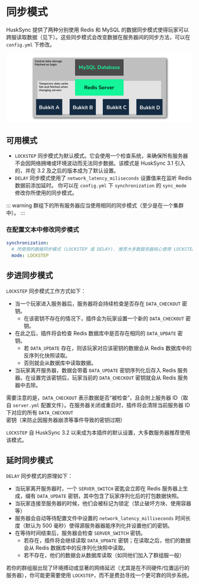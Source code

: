 # 同步模式

HuskSync 提供了两种分别使用 Redis 和 MySQL 的数据同步模式使得玩家可以跨服读取数据（见下）。这些同步模式会改变数据在服务器间的同步方法，可以在 `config.yml` 下修改。

![](images/system-diagram.png)

## 可用模式

* `LOCKSTEP` 同步模式为默认模式。它会使用一个检查系统，来确保所有服务器不会因网络拥堵或环境波动而无法同步数据。该模式是 HuskSync 3.1 引入的，并在 3.2 及之后的版本成为了默认设置。
* `DELAY` 同步模式使用了 `network_latency_miliseconds` 设置值来在监听 Redis 数据前添加延时。
你可以在 `config.yml` 下 `synchronization` 的 `sync_mode` 修改你所使用的同步模式。

::: warning
群组下的所有服务器应当使用相同的同步模式（至少是在一个集群中）。
:::

### 在配置文本中修改同步模式

``` YAML
synchronization:
  # 所使用的数据同步模式 (LOCKSTEP 或 DELAY). 推荐大多数服务器核心使用 LOCKSTEP. 相关文件: https://william278.net/docs/husksync/sync-modes
  mode: LOCKSTEP
```

## 步进同步模式

`LOCKSTEP` 同步模式工作方式如下：

* 当一个玩家进入服务器后，服务器将会持续检查是否存在 `DATA_CHECKOUT` 密钥。
  * 在该密钥不存在的情况下，插件会为玩家设置一个新的 `DATA_CHECKOUT` 密钥。
* 在此之后，插件将会检查 Redis 数据库中是否存在相同的 `DATA_UPDATE` 密钥。
  * 若 `DATA_UPDATE` 存在，则该玩家对应该密钥的数据会从 Redis 数据库中的反序列化快照读取。
  * 否则就会从数据库中读取数据。
* 当玩家离开服务器，数据会带着 `DATA_UPDATE` 密钥序列化后存入 Redis 服务器。在设置完该密钥后，玩家当前的 `DATA_CHECKOUT` 密钥就会从 Redis 服务器中去除。

需要注意的是，`DATA_CHECKOUT` 表示数据是否“被检查”，且会附上服务器 ID（取自 `server.yml` 配置文件）。在服务器关闭或重启时，插件将会清除当前服务器 ID 下对应的所有 `DATA_CHECKOUT` 密钥（来防止因服务器崩溃等事件导致的密钥过期）

`LOCKSTEP` 自 HuskSync 3.2 以来成为本插件的默认设置，大多数服务器推荐使用该模式。

## 延时同步模式

`DELAY` 同步模式的原理如下：

* 当玩家离开服务器时，一个 `SERVER_SWITCH` 密匙会立即在 Redis 服务器上生成，缀有 `DATA_UPDATE` 密钥，其中包含了玩家序列化后的打包数据快照。
* 当玩家连接至服务器的时候，他们会被标记为锁定（禁止破坏方块、使用容器等）
* 服务器会自动等待配置文件中设置的 `network_latency_milliseconds` 时间长度（默认为 500 毫秒）使得源服务器器能序列化并设置他们的密钥。
* 在等待时间结束后，服务器会检查 `SERVER_SWITCH` 密钥。
  * 若存在，插件将会继续读取 `DATA_UPDATE` 密钥；在读取之后，他们的数据会从 Redis 数据库中的反序列化快照中读取。
  * 若不存在，他们的数据会从数据库读取（如同他们加入了群组服一般）

若你的群组服出现了环境搏动或显著的网络延迟（尤其是在不同硬件/位置运行的服务器），你可能更需要使用 `LOCKSTEP`，而不是费劲寻找一个更可靠的同步系统。